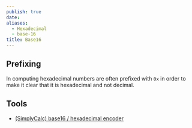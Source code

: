 ```yaml
---
publish: true
date: 
aliases:
  - Hexadecimal
  - base-16
title: Base16
---
```


## Prefixing
In computing hexadecimal numbers are often prefixed with `0x` in order to make it clear that it is hexadecimal and not decimal. 

## Tools
- [(SimplyCalc) base16 / hexadecimal encoder](https://simplycalc.com/base16-encode.php)
